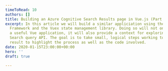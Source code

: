 ```yaml
---
timeToRead: 10
authors: []
title: Building an Azure Cognitive Search Results page in Vue.js (Part I)
excerpt: In this article we will build a similar appliciation using the Vue.js JavaScript
  Framework and the Vuex state management library. Doing so will not only result in
  a useful Vue application, it will also provide a context for exploring the Azure
  Search query API. The goal is to take small, logical steps working towards the final
  result to highlight the process as well as the code involved.
date: 2020-01-15T23:00:00+00:00
hero: ''
draft: true

---
```

